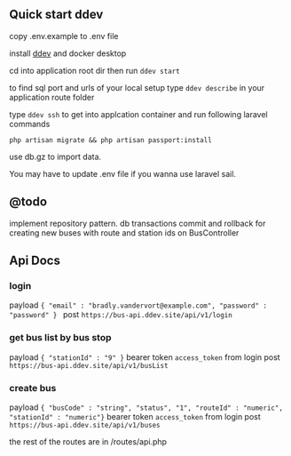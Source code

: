 ## Quick start ddev

copy .env.example to .env file

install [ddev](https://www.ddev.com/get-started/) and docker desktop

cd into application root dir then run `ddev start`

to find sql port and urls of your local setup type `ddev describe` in your application route folder

type `ddev ssh` to get into applcation container and run following laravel commands

`php artisan migrate && php artisan passport:install`

use db.gz to import data.

You may have to update .env file if you wanna use laravel sail.

## @todo 
implement repository pattern.
db transactions commit and rollback for creating new buses with route and station ids on BusController

## Api Docs

### login

payload `{ "email" : "bradly.vandervort@example.com", "password" : "password" } ` 
post  `https://bus-api.ddev.site/api/v1/login`

### get bus list by bus stop

payload `{ "stationId" : "9" }`
bearer token `access_token` from login
post  `https://bus-api.ddev.site/api/v1/busList`

### create bus
payload `{ "busCode" : "string", "status", "1", "routeId" : "numeric", "stationId" : "numeric"}`
bearer token `access_token` from login
post `https://bus-api.ddev.site/api/v1/buses`

the rest of the routes are in /routes/api.php
